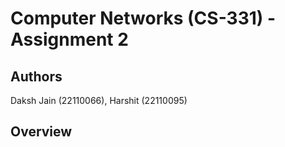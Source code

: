 # Computer Networks (CS-331) - Assignment 2

## Authors
Daksh Jain (22110066), Harshit (22110095)

## Overview
